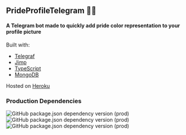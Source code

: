 ## PrideProfileTelegram 🏳️‍🌈

#### A Telegram bot made to quickly add pride color representation to your profile picture

Built with:
- [Telegraf](https://github.com/telegraf/telegraf)
- [Jimp](https://github.com/jimp/jimp)
- [TypeScript](https://github.com/microsoft/TypeScript)
- [MongoDB](https://github.com/mongodb/mongo)

Hosted on [Heroku](https://heroku.com)

### Production Dependencies

![GitHub package.json dependency version (prod)](https://img.shields.io/github/package-json/dependency-version/TannerHill/PrideProfileTelegram/telegraf?style=for-the-badge)
![GitHub package.json dependency version (prod)](https://img.shields.io/github/package-json/dependency-version/TannerHill/PrideProfileTelegram/jimp?style=for-the-badge)
![GitHub package.json dependency version (prod)](https://img.shields.io/github/package-json/dependency-version/TannerHill/PrideProfileTelegram/mongodb?style=for-the-badge)
